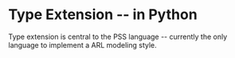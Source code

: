 
# Type Extension -- in Python
Type extension is central to the PSS language -- currently the only language 
to implement a ARL modeling style. 